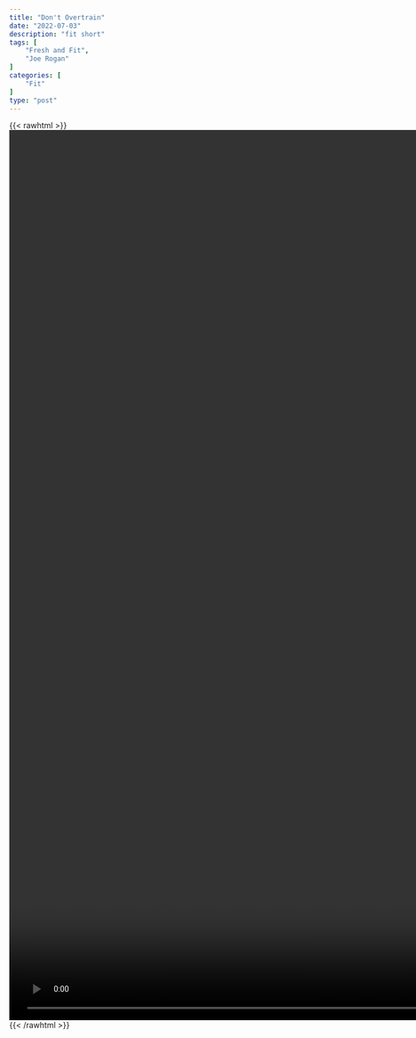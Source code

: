 ```yaml
---
title: "Don't Overtrain"
date: "2022-07-03"
description: "fit short"
tags: [
    "Fresh and Fit",
    "Joe Rogan"
]
categories: [
    "Fit"
]
type: "post"
---
```

{{< rawhtml >}}
    <video style="height:40vh;width:auto" overflow="hidden" controls>
        <source src="https://clips.dev00ps.com/Fit/Don39t_Overtrain%21_Joe_Rogan.mp4" type="video/mp4"> 
    </video>
{{< /rawhtml >}}

